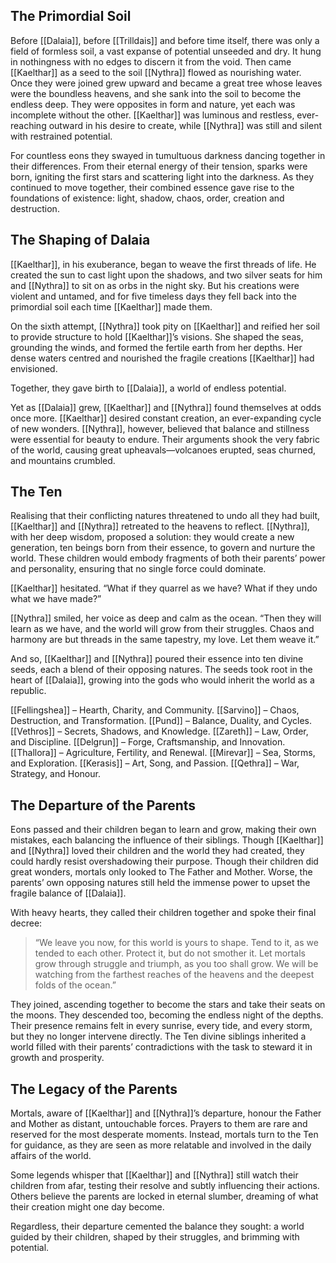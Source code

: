 ## The Primordial Soil

Before [[Dalaia]], before [[Trilldais]] and before time itself, there was only a field of formless soil, a vast expanse of potential unseeded and dry. It hung in nothingness with no edges to discern it from the void. Then came [[Kaelthar]] as a seed to the soil [[Nythra]] flowed as nourishing water. Once they were joined grew upward and became a great tree whose leaves were the boundless heavens, and she sank into the soil to become the endless deep. They were opposites in form and nature, yet each was incomplete without the other. [[Kaelthar]] was luminous and restless, ever-reaching outward in his desire to create, while [[Nythra]] was still and silent with restrained potential.

For countless eons they swayed in tumultuous darkness dancing together in their differences. From their eternal energy of their tension, sparks were born, igniting the first stars and scattering light into the darkness. As they continued to move together, their combined essence gave rise to the foundations of existence: light, shadow, chaos, order, creation and destruction.
## The Shaping of Dalaia

[[Kaelthar]], in his exuberance, began to weave the first threads of life. He created the sun to cast light upon the shadows, and two silver seats for him and [[Nythra]] to sit on as orbs in the night sky. But his creations were violent and untamed, and for five timeless days they fell back into the primordial soil each time [[Kaelthar]] made them.

On the sixth attempt, [[Nythra]] took pity on [[Kaelthar]] and reified her soil to provide structure to hold [[Kaelthar]]’s visions. She shaped the seas, grounding the winds, and formed the fertile earth from her depths. Her dense waters centred and nourished the fragile creations [[Kaelthar]] had envisioned. 

Together, they gave birth to [[Dalaia]], a world of endless potential.

Yet as [[Dalaia]] grew, [[Kaelthar]] and [[Nythra]] found themselves at odds once more. [[Kaelthar]] desired constant creation, an ever-expanding cycle of new wonders. [[Nythra]], however, believed that balance and stillness were essential for beauty to endure. Their arguments shook the very fabric of the world, causing great upheavals—volcanoes erupted, seas churned, and mountains crumbled.
## The Ten

Realising that their conflicting natures threatened to undo all they had built, [[Kaelthar]] and [[Nythra]] retreated to the heavens to reflect. [[Nythra]], with her deep wisdom, proposed a solution: they would create a new generation, ten beings born from their essence, to govern and nurture the world. These children would embody fragments of both their parents’ power and personality, ensuring that no single force could dominate.

[[Kaelthar]] hesitated. “What if they quarrel as we have? What if they undo what we have made?”

[[Nythra]] smiled, her voice as deep and calm as the ocean. “Then they will learn as we have, and the world will grow from their struggles. Chaos and harmony are but threads in the same tapestry, my love. Let them weave it.”

And so, [[Kaelthar]] and [[Nythra]] poured their essence into ten divine seeds, each a blend of their opposing natures. The seeds took root in the heart of [[Dalaia]], growing into the gods who would inherit the world as a republic. 

[[Fellingshea]] – Hearth, Charity, and Community.
[[Sarvino]] – Chaos, Destruction, and Transformation.
[[Pund]] – Balance, Duality, and Cycles.
[[Vethros]] – Secrets, Shadows, and Knowledge.
[[Zareth]] – Law, Order, and Discipline.
[[Delgrun]] – Forge, Craftsmanship, and Innovation.
[[Thallora]] – Agriculture, Fertility, and Renewal.
[[Mirevar]] – Sea, Storms, and Exploration.
[[Kerasis]] – Art, Song, and Passion.
[[Qethra]] – War, Strategy, and Honour.
## The Departure of the Parents

Eons passed and their children began to learn and grow, making their own mistakes, each balancing the influence of their siblings. Though [[Kaelthar]] and [[Nythra]] loved their children and the world they had created, they could hardly resist overshadowing their purpose. Though their children did great wonders, mortals only looked to The Father and Mother. Worse, the parents’ own opposing natures still held the immense power to upset the fragile balance of [[Dalaia]].

With heavy hearts, they called their children together and spoke their final decree:

>“We leave you now, for this world is yours to shape. Tend to it, as we tended to each other. Protect it, but do not smother it. Let mortals grow through struggle and triumph, as you too shall grow. We will be watching from the farthest reaches of the heavens and the deepest folds of the ocean.”

They joined, ascending together to become the stars and take their seats on the moons. They descended too, becoming the endless night of the depths. Their presence remains felt in every sunrise, every tide, and every storm, but they no longer intervene directly. The Ten divine siblings inherited a world filled with their parents’ contradictions with the task to steward it in growth and prosperity. 
## The Legacy of the Parents

Mortals, aware of [[Kaelthar]] and [[Nythra]]’s departure, honour the Father and Mother as distant, untouchable forces. Prayers to them are rare and reserved for the most desperate moments. Instead, mortals turn to the Ten for guidance, as they are seen as more relatable and involved in the daily affairs of the world.

Some legends whisper that [[Kaelthar]] and [[Nythra]] still watch their children from afar, testing their resolve and subtly influencing their actions. Others believe the parents are locked in eternal slumber, dreaming of what their creation might one day become.

Regardless, their departure cemented the balance they sought: a world guided by their children, shaped by their struggles, and brimming with potential.
